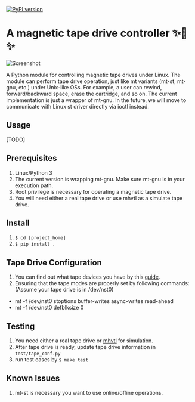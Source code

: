 [![PyPI version](https://badge.fury.io/py/python-mt-st.svg)](https://pypi.org/project/python-mt-st/)

A magnetic tape drive controller ✨🍰✨
=======================================================

![Screenshot](https://user-images.githubusercontent.com/3183314/44708568-09def800-aada-11e8-9a2c-f576c9d8f00f.png)

A Python module for controlling magnetic tape drives under Linux. The module can perform tape drive operation, just like mt variants (mt-st, mt-gnu, etc.) under Unix-like OSs. For example, a user can rewind, forward/backward space, erase the cartridge, and so on. The current implementation is just a wrapper of mt-gnu. In the future, we will move to communicate with
Linux st driver directly via ioctl instead.


## Usage

[TODO]

## Prerequisites

1. Linux/Python 3
2. The current version is wrapping mt-gnu. Make sure mt-gnu is in your execution path.
3. Root privilege is necessary for operating a magnetic tape drive.
4. You will need either a real tape drive or use mhvtl as a simulate tape drive.

## Install

1. ``$ cd [project_home]``
2. ``$ pip install .``

## Tape Drive Configuration

1. You can find out what tape devices you 
have by this [guide](https://www.bacula.org/7.2.x-manuals/en/problems/Testing_Your_Tape_Drive_Wit.html#SECTION00423000000000000000).  
2. Ensuring that the tape modes are properly set by following commands: (Assume your tape drive is in /dev/nst0)
* mt -f /dev/nst0 stoptions buffer-writes async-writes read-ahead
* mt -f /dev/nst0 defblksize 0

## Testing 

1. You need either a real tape drive or [mhvtl](https://github.com/markh794/mhvtl) for simulation.
2. After tape drive is ready, update tape drive information in ```test/tape_conf.py```
3. run test cases by ```$ make test```

## Known Issues
1. mt-st is necessary  you want to use online/offine operations.
